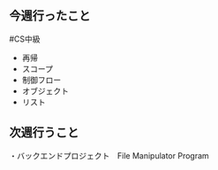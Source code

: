 ## 今週行ったこと
#CS中級
- 再帰
- スコープ
- 制御フロー
- オブジェクト
- リスト
## 次週行うこと
・バックエンドプロジェクト　File Manipulator Program
